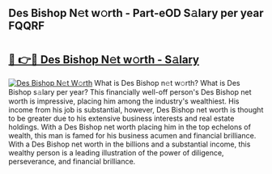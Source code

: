 ## Des Bishop N𝚎t w𝚘rth - Part-eOD S𝚊lary per year FQQRF

# <h2><a href="http://gc3ib2.nevu.top/?p=Des+Bishop">🔗 👉🔴 Des Bishop N𝚎t w𝚘rth - S𝚊lary</a></h2>

[![Des Bishop N𝚎t W𝚘rth](https://i.imgur.com/Oavwk0R.jpeg)](http://gc3ib2.nevu.top/?p=Des+Bishop)
What is Des Bishop n𝚎t w𝚘rth? What is Des Bishop s𝚊lary per year?
This financially well-off person's Des Bishop net worth is impressive, placing him among the industry's wealthiest. His income from his job is substantial, however, Des Bishop net worth is thought to be greater due to his extensive business interests and real estate holdings. With a Des Bishop net worth placing him in the top echelons of wealth, this man is famed for his business acumen and financial brilliance. With a Des Bishop net worth in the billions and a substantial income, this wealthy person is a leading illustration of the power of diligence, perseverance, and financial brilliance.
